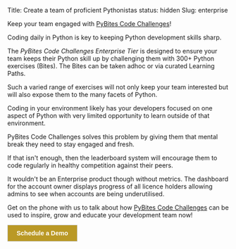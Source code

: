 Title: Create a team of proficient Pythonistas
status: hidden
Slug: enterprise

Keep your team engaged with [PyBites Code Challenges](http://codechalleng.es/)!

Coding daily in Python is key to keeping Python development skills sharp.

The _PyBites Code Challenges Enterprise Tier_ is designed to ensure your team keeps their Python skill up by challenging them with 300+ Python exercises (Bites). The Bites can be taken adhoc or via curated Learning Paths.

Such a varied range of exercises will not only keep your team interested but will also expose them to the many facets of Python.

Coding in your environment likely has your developers focused on one aspect of Python with very limited opportunity to learn outside of that environment.

PyBites Code Challenges solves this problem by giving them that mental break they need to stay engaged and fresh.

If that isn't enough, then the leaderboard system will encourage them to code regularly in healthy competition against their peers.

It wouldn't be an Enterprise product though without metrics. The dashboard for the account owner displays progress of all licence holders allowing admins to see when accounts are being underutilised.

Get on the phone with us to talk about how [PyBites Code Challenges](http://codechalleng.es/) can be used to inspire, grow and educate your development team now!

<!-- ScheduleOnce button START -->
<p class="buttonWrapper">
	<button id="SOIBTN_pybites-platform" style="background: #BA9926; color: #ffffff; padding: 10px 20px; border: 1px solid #c8c8c8; font: bold 14px Arial; cursor: pointer;" data-height="580" data-psz="00" data-so-page="pybites-platform" data-delay="1">Schedule a Demo</button>
</p>
<script type="text/javascript" src="https://cdn.oncehub.com/mergedjs/so.js"></script>
<!-- ScheduleOnce button END -->
